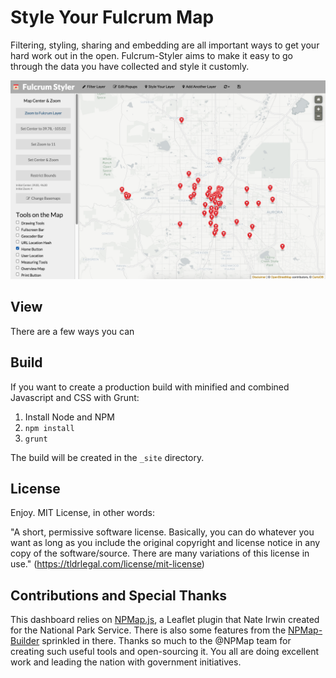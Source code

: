 Style Your Fulcrum Map
======================

Filtering, styling, sharing and embedding are all important ways to get your hard work out in the open.  Fulcrum-Styler aims to make it easy to go through the data you have collected and style it customly. 

![fulcrum styler dashboard](assets/img/screenshot.jpg)

## View

There are a few ways you can 

## Build

If you want to create a production build with minified and combined Javascript and CSS with Grunt:

1. Install Node and NPM
2. `npm install`
3. `grunt`

The build will be created in the `_site` directory.

## License
Enjoy. MIT License, in other words:

  "A short, permissive software license. Basically, you can do whatever you want as long as you include the original   copyright and license notice in any copy of the software/source.  There are many variations of this license in 
  use." (https://tldrlegal.com/license/mit-license)

## Contributions and Special Thanks

This dashboard relies on [NPMap.js](https://github.com/nationalparkservice/npmap.js/), a Leaflet plugin that Nate Irwin created for the National Park Service.  There is also some features from the [NPMap-Builder](https://github.com/nationalparkservice/npmap-Builder) sprinkled in there.  Thanks so much to the @NPMap team for creating such useful tools and open-sourcing it.  You all are doing excellent work and leading the nation with government initiatives. 

